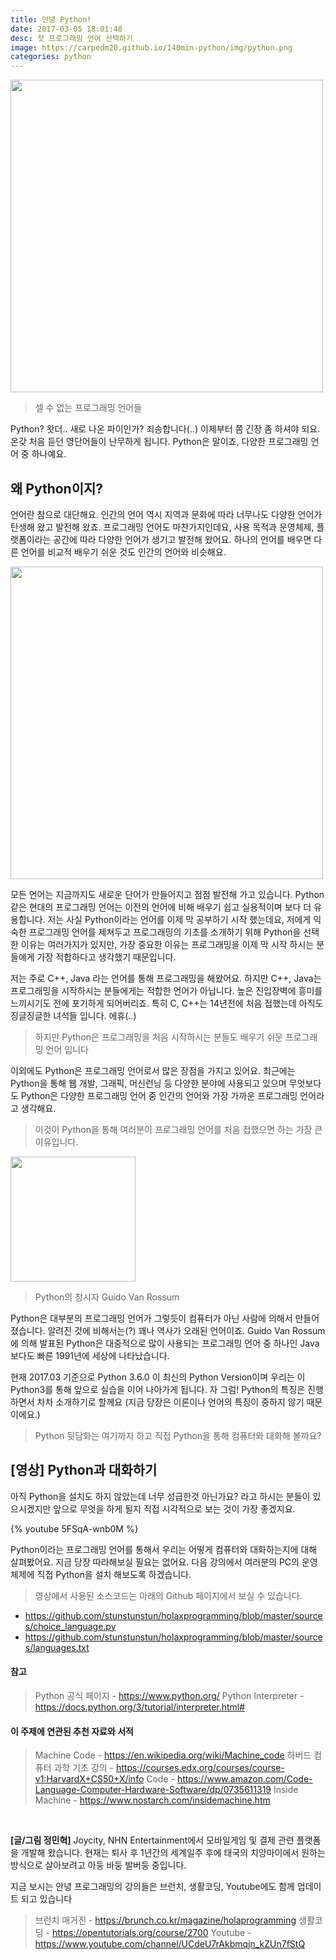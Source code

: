 ```yaml
---
title: 안녕 Python!
date: 2017-03-05 18:01:48
desc: 첫 프로그래밍 언어 선택하기
image: https://carpedm20.github.io/140min-python/img/python.png
categories: python
---
```


<img src="http://www.industryconnect.co.nz/wp-content/uploads/2015/09/prog-languages.png" width="500">

> 셀 수 없는 프로그래밍 언어들

Python? 왓더.. 새로 나온 파이인가? 죄송합니다(..) 이제부터 쫌 긴장 좀 하셔야 되요. 온갖 처음 듣던 영단어들이 난무하게 됩니다. Python은 말이죠, 다양한 프로그래밍 언어 중 하나예요.

## 왜 Python이지?

언어란 참으로 대단해요. 인간의 언어 역시 지역과 문화에 따라 너무나도 다양한 언어가 탄생해 왔고 발전해 왔죠. 프로그래밍 언어도 마찬가지인데요, 사용 목적과 운영체제, 플랫폼이라는 공간에 따라 다양한 언어가 생기고 발전해 왔어요. 하나의 언어를 배우면 다른 언어를 비교적 배우기 쉬운 것도 인간의 언어와 비슷해요.

<img src='http://carpedm20.github.io/140min-python/img/python.png' width='500' />

모든 언어는 지금까지도 새로운 단어가 만들어지고 점점 발전해 가고 있습니다. Python같은 현대의 프로그래밍 언어는 이전의 언어에 비해 배우기 쉽고 실용적이며 보다 더 유용합니다. 저는 사실 Python이라는 언어를 이제 막 공부하기 시작 했는데요, 저에게 익숙한 프로그래밍 언어를 제쳐두고 프로그래밍의 기초를 소개하기 위해 Python을 선택한 이유는 여러가지가 있지만, 가장 중요한 이유는 프로그래밍을 이제 막 시작 하시는 분들에게 가장 적합하다고 생각했기 때문입니다.

저는 주로 C++, Java 라는 언어를 통해 프로그래밍을 해왔어요. 하지만 C++, Java는 프로그래밍을 시작하시는 분들에게는 적합한 언어가 아닙니다. 높은 진입장벽에 흥미를 느끼시기도 전에 포기하게 되어버리죠. 특히 C, C++는 14년전에 처음 접했는데 아직도 징글징글한 녀석들 입니다. 에휴(..)

> 하지만 Python은 프로그래밍을 처음 시작하시는 분들도 배우기 쉬운 프로그래밍 언어 입니다

이외에도 Python은 프로그래밍 언어로서 많은 장점을 가지고 있어요. 최근에는 Python을 통해 웹 개발, 그래픽, 머신런닝 등 다양한 분야에 사용되고 있으며 무엇보다도 Python은 다양한 프로그래밍 언어 중 인간의 언어와 가장 가까운 프로그래밍 언어라고 생각해요.

> 이것이 Python을 통해 여러분이 프로그래밍 언어를 처음 접했으면 하는 가장 큰 이유입니다.

<img src='https://tctechcrunch2011.files.wordpress.com/2012/12/dropbox-rossum.png?w=200' width='200' />

> Python의 창시자 Guido Van Rossum

Python은 대부분의 프로그래밍 언어가 그렇듯이 컴퓨터가 아닌 사람에 의해서 만들어졌습니다. 알려진 것에 비해서는(?) 꽤나 역사가 오래된 언어이죠. Guido Van Rossum에 의해 발표된 Python은 대중적으로 많이 사용되는 프로그래밍 언어 중 하나인 Java보다도 빠른 1991년에 세상에 나타났습니다.

현재 2017.03 기준으로 Python 3.6.0 이 최신의 Python Version이며 우리는 이 Python3를 통해 앞으로 실습을 이어 나아가게 됩니다. 자 그럼! Python의 특징은 진행하면서 차차 소개하기로 할께요 (지금 당장은 이론이나 언어의 특징이 중하지 않기 때문이에요.)

> Python 뒷담화는 여기까지 하고 직접 Python을 통해 컴퓨터와 대화해 볼까요?

## [영상] Python과 대화하기

아직 Python을 설치도 하지 않았는데 너무 성급한것 아닌가요? 라고 하시는 분들이 있으시겠지만 앞으로 무엇을 하게 될지 직접 시각적으로 보는 것이 가장 좋겠지요.

{% youtube 5FSqA-wnb0M %}

Python이라는 프로그래밍 언어를 통해서 우리는 어떻게 컴퓨터와 대화하는지에 대해 살펴봤어요. 지금 당장 따라해보실 필요는 없어요. 다음 강의에서 여러분의 PC의 운영체제에 직접 Python을 설치 해보도록 하겠습니다.

> 영상에서 사용된 소스코드는 아래의 Github 페이지에서 보실 수 있습니다.
- https://github.com/stunstunstun/holaxprogramming/blob/master/sources/choice_language.py
- https://github.com/stunstunstun/holaxprogramming/blob/master/sources/languages.txt

#### 참고

> Python 공식 페이지 - https://www.python.org/
Python Interpreter - https://docs.python.org/3/tutorial/interpreter.html#

#### 이 주제에 연관된 추천 자료와 서적

> Machine Code - https://en.wikipedia.org/wiki/Machine_code
하버드 컴퓨터 과학 기초 강의 - https://courses.edx.org/courses/course-v1:HarvardX+CS50+X/info
Code - https://www.amazon.com/Code-Language-Computer-Hardware-Software/dp/0735611319
Inside Machine - https://www.nostarch.com/insidemachine.htm

<br>

**[글/그림 정민혁]**
Joycity, NHN Entertainment에서 모바일게임 및 결제 관련 플랫폼을 개발해 왔습니다. 현재는 퇴사 후 1년간의 세계일주 후에 태국의 치앙마이에서 원하는 방식으로 살아보려고 아둥 바둥 발버둥 중입니다.

지금 보시는 안녕 프로그래밍의 강의들은 브런치, 생활코딩, Youtube에도 함께 업데이트 되고 있습니다
> 브런치 매거진 - https://brunch.co.kr/magazine/holaprogramming
생활코딩 - https://opentutorials.org/course/2700
Youtube - https://www.youtube.com/channel/UCdeU7rAkbmqjn_kZUn7fStQ

